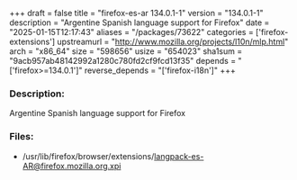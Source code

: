 +++
draft = false
title = "firefox-es-ar 134.0.1-1"
version = "134.0.1-1"
description = "Argentine Spanish language support for Firefox"
date = "2025-01-15T12:17:43"
aliases = "/packages/73622"
categories = ['firefox-extensions']
upstreamurl = "http://www.mozilla.org/projects/l10n/mlp.html"
arch = "x86_64"
size = "598656"
usize = "654023"
sha1sum = "9acb957ab48142992a1280c780fd2cf9fcd13f35"
depends = "['firefox>=134.0.1']"
reverse_depends = "['firefox-i18n']"
+++
### Description: 
Argentine Spanish language support for Firefox

### Files: 
* /usr/lib/firefox/browser/extensions/langpack-es-AR@firefox.mozilla.org.xpi

